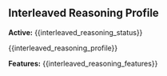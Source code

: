 ## Interleaved Reasoning Profile
**Active:** {{interleaved_reasoning_status}}

{{interleaved_reasoning_profile}}

**Features:** {{interleaved_reasoning_features}}